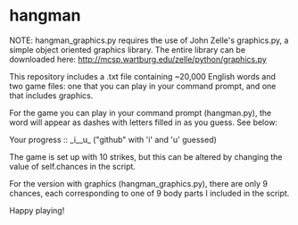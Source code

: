 # hangman

NOTE: hangman_graphics.py requires the use of John Zelle's graphics.py, a simple object oriented graphics library. The entire library can be downloaded here: http://mcsp.wartburg.edu/zelle/python/graphics.py

This repository includes a .txt file containing ~20,000 English words and two game files: one that you can play in your command prompt, and one that includes graphics.

For the game you can play in your command prompt (hangman.py), the word will appear as dashes with letters filled in as you guess. See below:

Your progress :: \_i__u\_ ("github" with 'i' and 'u' guessed)

The game is set up with 10 strikes, but this can be altered by changing the value of self.chances in the script.

For the version with graphics (hangman_graphics.py), there are only 9 chances, each corresponding to one of 9 body parts I included in the script. 

Happy playing!
